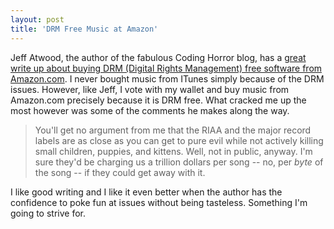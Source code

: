 ```yaml
---
layout: post
title: 'DRM Free Music at Amazon'
---
```

Jeff Atwood, the author of the fabulous Coding Horror blog, has a [great write up about buying DRM (Digital Rights Management) free software from Amazon.com](http://www.codinghorror.com/blog/archives/001113.html). I never bought music from ITunes simply because of the DRM issues. However, like Jeff, I vote with my wallet and buy music from Amazon.com precisely because it is DRM free. What cracked me up the most however was some of the comments he makes along the way.

> You'll get no argument from me that the RIAA and the major record labels are as close as you can get to pure evil while not actively killing small children, puppies, and kittens. Well, not in public, anyway. I'm sure they'd be charging us a trillion dollars per song -- no, per _byte_ of the song -- if they could get away with it.

I like good writing and I like it even better when the author has the confidence to poke fun at issues without being tasteless. Something I'm going to strive for.
